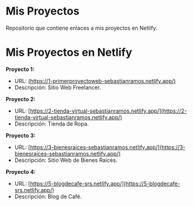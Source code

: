 # Mis Proyectos
Repositorio que contiene enlaces a mis proyectos en Netlify.

# Mis Proyectos en Netlify

 **Proyecto 1:**
   - URL: [(https://1-primerproyectoweb-sebastianramos.netlify.app/)](https://1-primerproyectoweb-sebastianramos.netlify.app/)
   - Descripción: Sitio Web Freelancer.

 **Proyecto 2:**
   - URL: [https://2-tienda-virtual-sebastianramos.netlify.app/](https://2-tienda-virtual-sebastianramos.netlify.app/)
   - Descripción: Tienda de Ropa.

 **Proyecto 3:**
   - URL: [https://3-bienesraices-sebastianramos.netlify.app/](https://3-bienesraices-sebastianramos.netlify.app/)
   - Descripción: Sitio Web de Bienes Raices.

   **Proyecto 4:**
   - URL: [https://5-blogdecafe-srs.netlify.app/](https://5-blogdecafe-srs.netlify.app/)
   - Descripción: Blog de Café.
